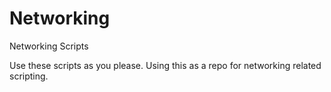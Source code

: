 # Networking
Networking Scripts 

Use these scripts as you please. Using this as a repo for networking related scripting.
